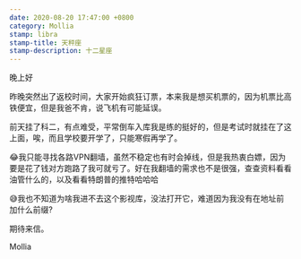 ```yaml
---
date: 2020-08-20 17:47:00 +0800
category: Mollia
stamp: libra
stamp-title: 天秤座
stamp-description: 十二星座
---
```


晚上好

昨晚突然出了返校时间，大家开始疯狂订票，本来我是想买机票的，因为机票比高铁便宜，但是我爸不肯，说飞机有可能延误。

前天挂了科二，有点难受，平常倒车入库我是练的挺好的，但是考试时就挂在了这上面，唉，而且学校要开学了，只能寒假再学了。

😂我只能寻找各路VPN翻墙，虽然不稳定也有时会掉线，但是我热衷白嫖，因为要是花了钱对方跑路了我可就亏了。好在我翻墙的需求也不是很强，查查资料看看油管什么的，以及看看特朗普的推特哈哈哈

😅我也不知道为啥我进不去这个影视库，没法打开它，难道因为我没有在地址前加什么前缀?

期待来信。

Mollia